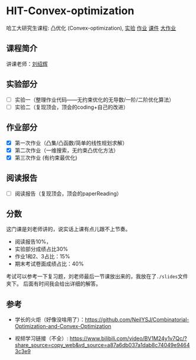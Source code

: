 # HIT-Convex-optimization

哈工大研究生课程: 凸优化 (Convex-optimization), [实验](./lab) [作业](./homework) [课件](./slides) [大作业](./report)

## 课程简介

讲课老师：[刘绍辉](http://homepage.hit.edu.cn/liushaohui?lang=zh)

## 实验部分
* [ ] 实验一（整理作业代码——无约束优化的无导数/一阶/二阶优化算法）
* [ ] 实验二（复现顶会，顶会的coding+自己的改进）

## 作业部分

* [x] 第一次作业（凸集/凸函数/简单的线性规划求解）
* [x] 第二次作业（一维搜索，无约束凸优化方法）
* [x] 第三次作业 (有约束最优化)

## 阅读报告

* [ ] 阅读报告（复现顶会，顶会的paperReading）

## 分数

这门课是刘老师讲的，说实话上课有点儿跟不上节奏。

- 阅读报告10%，
- 实验部分成绩占比30%
- 作业1和2、3占比：15%
- 期末考试卷面成绩占比：40%

考试可以参考一下复习题，刘老师最后一节课放出来的，我放在了`./slides`文件夹下。
后面有时间我会给出详细的解答。

## 参考

- 学长的火炬（好像没啥用了）：https://github.com/NeilYSJ/Combinatorial-Optimization-and-Convex-Optimization

- 视频学习链接（不全）: https://www.bilibili.com/video/BV1M24y1v7Qc/?share_source=copy_web&vd_source=a87a6db037a1dab8c74049e94643c3e9